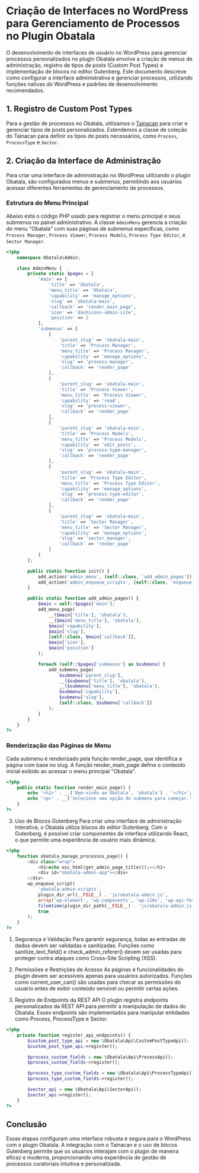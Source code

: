 # Criação de Interfaces no WordPress para Gerenciamento de Processos no Plugin Obatala

O desenvolvimento de interfaces de usuário no WordPress para gerenciar processos personalizados no plugin Obatala envolve a criação de menus de administração, registro de tipos de posts (Custom Post Types) e implementação de blocos no editor Gutenberg. Este documento descreve como configurar a interface administrativa e gerenciar processos, utilizando funções nativas do WordPress e padrões de desenvolvimento recomendados.

## 1. Registro de Custom Post Types

Para a gestão de processos no Obatala, utilizamos o [Tainacan](https://tainacan.github.io/tainacan-wiki/#/dev/repository-methods) para criar e gerenciar tipos de posts personalizados. Estendemos a classe de coleção do Tainacan para definir os tipos de posts necessários, como `Process`, `ProcessType` e `Sector`.

## 2. Criação da Interface de Administração

Para criar uma interface de administração no WordPress utilizando o plugin Obatala, são configurados menus e submenus, permitindo aos usuários acessar diferentes ferramentas de gerenciamento de processos.

### Estrutura do Menu Principal

Abaixo está o código PHP usado para registrar o menu principal e seus submenus no painel administrativo. A classe `AdminMenu` gerencia a criação do menu "Obatala" com suas páginas de submenus específicas, como `Process Manager`, `Process Viewer`, `Process Models`, `Process Type Editor`, e `Sector Manager`.

```php
<?php
    namespace Obatala\Admin;

    class AdminMenu {
        private static $pages = [
            'main' => [
                'title' => 'Obatala',
                'menu_title' => 'Obatala',
                'capability' => 'manage_options',
                'slug' => 'obatala-main',
                'callback' => 'render_main_page',
                'icon' => 'dashicons-admin-site',
                'position' => 2
            ],
            'submenus' => [
                [
                    'parent_slug' => 'obatala-main',
                    'title' => 'Process Manager',
                    'menu_title' => 'Process Manager',
                    'capability' => 'manage_options',
                    'slug' => 'process-manager',
                    'callback' => 'render_page'
                ],
                [
                    'parent_slug' => 'obatala-main',
                    'title' => 'Process Viewer',
                    'menu_title' => 'Process Viewer',
                    'capability' => 'read',
                    'slug' => 'process-viewer',
                    'callback' => 'render_page'
                ],
                [
                    'parent_slug' => 'obatala-main',
                    'title' => 'Process Models',
                    'menu_title' => 'Process Models',
                    'capability' => 'edit_posts',
                    'slug' => 'process-type-manager',
                    'callback' => 'render_page'
                ],
                [
                    'parent_slug' => 'obatala-main',
                    'title' => 'Process Type Editor',
                    'menu_title' => 'Process Type Editor',
                    'capability' => 'manage_options',
                    'slug' => 'process-type-editor',
                    'callback' => 'render_page'
                ],
                [
                    'parent_slug' => 'obatala-main',
                    'title' => 'Sector Manager',
                    'menu_title' => 'Sector Manager',
                    'capability' => 'manage_options',
                    'slug' => 'sector_manager',
                    'callback' => 'render_page'
                ]
            ]
        ];

        public static function init() {
            add_action('admin_menu', [self::class, 'add_admin_pages']);
            add_action('admin_enqueue_scripts', [self::class, 'enqueue_scripts']);
        }

        public static function add_admin_pages() {
            $main = self::$pages['main'];
            add_menu_page(
                __($main['title'], 'obatala'),
                __($main['menu_title'], 'obatala'),
                $main['capability'],
                $main['slug'],
                [self::class, $main['callback']],
                $main['icon'],
                $main['position']
            );

            foreach (self::$pages['submenus'] as $submenu) {
                add_submenu_page(
                    $submenu['parent_slug'],
                    __($submenu['title'], 'obatala'),
                    __($submenu['menu_title'], 'obatala'),
                    $submenu['capability'],
                    $submenu['slug'],
                    [self::class, $submenu['callback']]
                );
            }
        }
    }
?>
```

### Renderização das Páginas de Menu
Cada submenu é renderizado pela função render_page, que identifica a página com base no slug. A função render_main_page define o conteúdo inicial exibido ao acessar o menu principal "Obatala".

```php
<?php
    public static function render_main_page() {
        echo '<h1>' . __('Bem-vindo ao Obatala', 'obatala') . '</h1>';
        echo '<p>' . __('Selecione uma opção do submenu para começar.', 'obatala') . '</p>';
    }
?>
```

3. Uso de Blocos Gutenberg
Para criar uma interface de administração interativa, o Obatala utiliza blocos do editor Gutenberg. Com o Gutenberg, é possível criar componentes de interface utilizando React, o que permite uma experiência de usuário mais dinâmica.

```php
<?php
    function obatala_manage_processos_page() {
        <div class="wrap">
            <h1>echo esc_html(get_admin_page_title());></h1>
            <div id="obatala-admin-app"></div>
        </div>
        wp_enqueue_script(
            'obatala-admin-scripts',
            plugin_dir_url(__FILE__) . 'js/obatala-admin.js',
            array('wp-element', 'wp-components', 'wp-i18n', 'wp-api-fetch', 'wp-data'),
            filemtime(plugin_dir_path(__FILE__) . 'js/obatala-admin.js'),
            true
        );
    }
?>
```

1. Segurança e Validação
Para garantir segurança, todas as entradas de dados devem ser validadas e sanitizadas. Funções como sanitize_text_field() e check_admin_referer() devem ser usadas para proteger contra ataques como Cross-Site Scripting (XSS).

1. Permissões e Restrições de Acesso
As páginas e funcionalidades do plugin devem ser acessíveis apenas para usuários autorizados. Funções como current_user_can() são usadas para checar as permissões do usuário antes de exibir conteúdo sensível ou permitir certas ações.

1. Registro de Endpoints da REST API
O plugin registra endpoints personalizados da REST API para permitir a manipulação de dados do Obatala. Esses endpoints são implementados para manipular entidades como Process, ProcessType e Sector.

```php
<?php
    private function register_api_endpoints() {
        $custom_post_type_api = new \Obatala\Api\CustomPostTypeApi();
        $custom_post_type_api->register();

        $process_custom_fields = new \Obatala\Api\ProcessApi();
        $process_custom_fields->register();

        $process_type_custom_fields = new \Obatala\Api\ProcessTypeApi();
        $process_type_custom_fields->register();

        $sector_api = new \Obatala\Api\SectorApi();
        $sector_api->register();
    }
?>
```

## Conclusão
Essas etapas configuram uma interface robusta e segura para o WordPress com o plugin Obatala. A integração com o Tainacan e o uso de blocos Gutenberg permite que os usuários interajam com o plugin de maneira eficaz e moderna, proporcionando uma experiência de gestão de processos curatoriais intuitiva e personalizada.